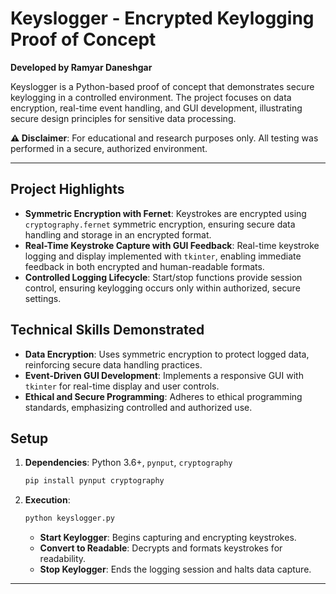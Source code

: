 # Keyslogger - Encrypted Keylogging Proof of Concept  
**Developed by Ramyar Daneshgar**

Keyslogger is a Python-based proof of concept that demonstrates secure keylogging in a controlled environment. The project focuses on data encryption, real-time event handling, and GUI development, illustrating secure design principles for sensitive data processing.

**⚠️ Disclaimer**: For educational and research purposes only. All testing was performed in a secure, authorized environment.

---

## Project Highlights

- **Symmetric Encryption with Fernet**: Keystrokes are encrypted using `cryptography.fernet` symmetric encryption, ensuring secure data handling and storage in an encrypted format.
- **Real-Time Keystroke Capture with GUI Feedback**: Real-time keystroke logging and display implemented with `tkinter`, enabling immediate feedback in both encrypted and human-readable formats.
- **Controlled Logging Lifecycle**: Start/stop functions provide session control, ensuring keylogging occurs only within authorized, secure settings.

## Technical Skills Demonstrated

- **Data Encryption**: Uses symmetric encryption to protect logged data, reinforcing secure data handling practices.
- **Event-Driven GUI Development**: Implements a responsive GUI with `tkinter` for real-time display and user controls.
- **Ethical and Secure Programming**: Adheres to ethical programming standards, emphasizing controlled and authorized use.

## Setup

1. **Dependencies**: Python 3.6+, `pynput`, `cryptography`
   ```bash
   pip install pynput cryptography
   ```

2. **Execution**:
   ```bash
   python keyslogger.py
   ```

   - **Start Keylogger**: Begins capturing and encrypting keystrokes.
   - **Convert to Readable**: Decrypts and formats keystrokes for readability.
   - **Stop Keylogger**: Ends the logging session and halts data capture.

--- 








